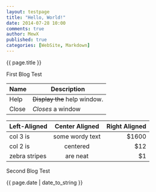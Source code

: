 ```yaml
---
layout: testpage
title: "Hello, World!"
date: 2014-07-28 10:00
comments: true
author: MewX
published: true
categories: [WebSite, Markdown]
---
```

{{ page.title }}


First Blog Test

| Name | Description          |
| ------------- | ----------- |
| Help      | ~~Display the~~ help window.|
| Close     | _Closes_ a window     |

| Left-Aligned  | Center Aligned  | Right Aligned |
| :------------ |:---------------:| -----:|
| col 3 is      | some wordy text | $1600 |
| col 2 is      | centered        |   $12 |
| zebra stripes | are neat        |    $1 |

<!-- more -->

Second Blog Test

{{ page.date | date_to_string }}
